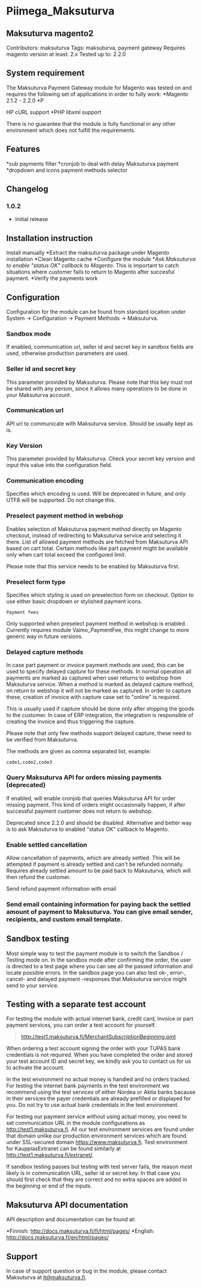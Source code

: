# Piimega_Maksuturva


## Maksuturva magento2
Contributors: maksuturva
Tags: maksuturva, payment gateway
Requires magento version at least: 2.x
Tested up to: 2.2.0

## System requirement 
The Maksuturva Payment Gateway module for Magento was tested on and requires the following set of applications in order to fully work:
*Magento 2.1.2 - 2.2.0
*P

HP cURL support
*PHP libxml support

There is no guarantee that the module is fully functional in any other environment which does not fulfill the requirements.

## Features
*sub payments filter
*cronjob to deal with delay Maksuturva payment
*dropdown and icons payment methods selector

## Changelog

### 1.0.2
* Initial release


## Installation instruction
Install manually
*Extract the maksuturva package under Magento installation
*Clean Magento cache
*Configure the module
*_Ask Maksuturva to enable "status OK" callback to Magento._ This is important to catch situations where customer fails to return to Magento after succesful payment.
*Verify the payments work

## Configuration
Configuration for the module can be found from standard location under System -> Configuration -> Payment Methods -> Maksuturva.

### Sandbox mode

If enabled, communication url, seller id and secret key in sandbox fields are used, otherwise production parameters are used.

### Seller id and secret key

This parameter provided by Maksuturva. Please note that this key must not be shared with any person, since it allows many operations to be done in your Maksuturva account.

### Communication url

API url to communicate with Maksuturva service. Should be usually kept as is.

### Key Version

This parameter provided by Maksuturva. Check your secret key version and input this value into the configuration field.

### Communication encoding

Specifies which encoding is used. Will be deprecated in future, and only UTF8 will be supported. Do not change this.

### Preselect payment method in webshop

Enables selection of Maksuturva payment method directly on Magento checkout, instead of redirecting to Maksuturva service and selecting it there. List of allowed payment methods are fetched from Maksuturva API based on cart total. Certain methods like part payment might be available only when cart total exceed the configured limit.

Please note that this service needs to be enabled by Maksuturva first.

### Preselect form type

Specifies which styling is used on preselection form on checkout. Option to use either basic dropdown or stylished payment icons.
```
Payment fees
```
Only supported when preselect payment method in webshop is enabled. Currently requires module Vaimo_PaymentFee, this might change to more generic way in future versions.

### Delayed capture methods

In case part payment or invoice payment methods are used, this can be used to specify delayed capture for these methods. In normal operation all payments are marked as captured when user returns to webshop from Maksuturva service. When a method is marked as delayed capture method, on return to webshop it will not be marked as captured. In order to capture these, creation of invoice with capture case set to "online" is required.

This is usually used if capture should be done only after shipping the goods to the customer. In case of ERP integration, the integration is responsible of creating the invoice and thus triggering the capture.

Please note that only few methods support delayed capture, these need to be verified from Maksuturva.

The methods are given as comma separated list, example:
```
code1,code2,code3
```
### Query Maksuturva API for orders missing payments (deprecated)

If enabled, will enable cronjob that queries Maksuturva API for order missing payment. This kind of orders might occasionally happen, if after successful payment customer does not return to webshop.

Deprecated since 2.2.0 and should be disabled. Alternative and better way is to ask Maksuturva to enabled "status OK" callback to Magento.

### Enable settled cancellation

Allow cancellation of payments, which are already settled. This will be attempted if payment is already settled and can't be refunded normally. Requires already settled amount to be paid back to Maksuturva, which will then refund the customer.

Send refund payment information with email

### Send email containing information for paying back the settled amount of payment to Maksuturva. You can give email sender, recipients, and custom email template.

## Sandbox testing

Most simple way to test the payment module is to switch the Sandbox / Testing mode on. In the sandbox mode after confirming the order, the user is directed to a test page where you can see all the passed information and locate possible errors. In the sandbox page you can also test ok-, error-, cancel- and delayed payment -responses that Maksuturva service might send to your service.

## Testing with a separate test account

For testing the module with actual internet bank, credit card, invoice or part payment services, you can order a test account for yourself.

>http://test1.maksuturva.fi/MerchantSubscriptionBeginning.pmt

When ordering a test account signing the order with your TUPAS bank credentials is not required. When you have completed the order and stored your test account ID and secret key, we kindly ask you to contact us for us to activate the account.

In the test environment no actual money is handled and no orders tracked. For testing the internet bank payments in the test environment we recommend using the test services of either Nordea or Aktia banks bacause in their services the payer credentials are already prefilled or displayed for you. Do not try to use actual bank credentials in the test environment.

For testing our payment service without using actual money, you need to set communication URL in the module configurations as http://test1.maksuturva.fi. All our test environment services are found under that domain unlike our production environment services which are found under SSL-secured domain https://www.maksuturva.fi. Test environment for KauppiasExtranet can be found similarly at http://test1.maksuturva.fi/extranet/.

If sandbox testing passes but testing with test server fails, the reason most likely is in communication URL, seller id or secret key. In that case you should first check that they are correct and no extra spaces are added in the beginning or end of the inputs.

## Maksuturva API documentation

API description and documentation can be found at:

*Finnish: http://docs.maksuturva.fi/fi/html/pages/
*English: http://docs.maksuturva.fi/en/html/pages/

## Support
In case of support question or bug in the module, please contact Maksuturva at it@maksuturva.fi.


